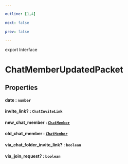 ```yaml
---

outline: [1,4]

next: false

prev: false

---
```


export Interface
# ChatMemberUpdatedPacket

## Properties

#### date : `number`

#### invite_link? : `ChatInviteLink`

#### new_chat_member : [`ChatMember`](../type-aliases/ChatMember.md)

#### old_chat_member : [`ChatMember`](../type-aliases/ChatMember.md)

#### via_chat_folder_invite_link? : `boolean`

#### via_join_request? : `boolean`
